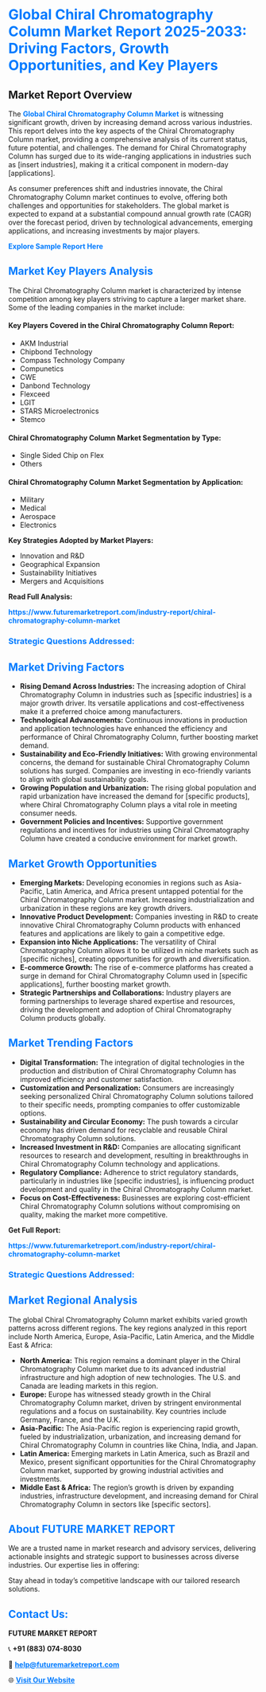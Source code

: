 <h1 style="color: #007BFF;">Global Chiral Chromatography Column Market Report 2025-2033: Driving Factors, Growth Opportunities, and Key Players</h1>

<section id="overview">
<h2>Market Report Overview</h2>
<p>The <a href="https://www.futuremarketreport.com/industry-report/chiral-chromatography-column-market" style="color: #007BFF; text-decoration: none;"><strong>Global Chiral Chromatography Column Market</strong></a> is witnessing significant growth, driven by increasing demand across various industries. This report delves into the key aspects of the Chiral Chromatography Column market, providing a comprehensive analysis of its current status, future potential, and challenges. The demand for Chiral Chromatography Column has surged due to its wide-ranging applications in industries such as [insert industries], making it a critical component in modern-day [applications].</p>
<p>As consumer preferences shift and industries innovate, the Chiral Chromatography Column market continues to evolve, offering both challenges and opportunities for stakeholders. The global market is expected to expand at a substantial compound annual growth rate (CAGR) over the forecast period, driven by technological advancements, emerging applications, and increasing investments by major players.</p>
</section>

<section id="overview">
<p><a href="https://www.futuremarketreport.com/request-sample/reportId=32157" style="color: #007BFF; text-decoration: none;"><strong>Explore Sample Report Here</strong></a></p>
</section>

<section id="key-players">
<h2 style="color: #007BFF;">Market Key Players Analysis</h2>
<p>The Chiral Chromatography Column market is characterized by intense competition among key players striving to capture a larger market share. Some of the leading companies in the market include:</p>
<h4>Key Players Covered in the Chiral Chromatography Column Report:</h4>
<ul><li>AKM Industrial</li><li>Chipbond Technology</li><li>Compass Technology Company</li><li>Compunetics</li><li>CWE</li><li>Danbond Technology</li><li>Flexceed</li><li>LGIT</li><li>STARS Microelectronics</li><li>Stemco</li></ul>
<h4>Chiral Chromatography Column Market Segmentation by Type:</h4>
<ul><li>Single Sided Chip on Flex</li><li>Others</li></ul>

<h4>Chiral Chromatography Column Market Segmentation by Application:</h4>
<ul><li>Military</li><li>Medical</li><li>Aerospace</li><li>Electronics</li></ul>
<p><strong>Key Strategies Adopted by Market Players:</strong></p>
<ul>
<li>Innovation and R&D</li>
<li>Geographical Expansion</li>
<li>Sustainability Initiatives</li>
<li>Mergers and Acquisitions</li>
</ul>
</section>

<section>
<p><strong>Read Full Analysis: </strong></p><a href="https://www.futuremarketreport.com/industry-report/chiral-chromatography-column-market" style="color: #007BFF; text-decoration: none;"><strong>https://www.futuremarketreport.com/industry-report/chiral-chromatography-column-market</strong></a>
<h3 style="color: #007BFF;">Strategic Questions Addressed:</h3>
</section>

<section id="driving-factors">
<h2 style="color: #007BFF;">Market Driving Factors</h2>
<ul>
<li><strong>Rising Demand Across Industries:</strong> The increasing adoption of Chiral Chromatography Column in industries such as [specific industries] is a major growth driver. Its versatile applications and cost-effectiveness make it a preferred choice among manufacturers.</li>
<li><strong>Technological Advancements:</strong> Continuous innovations in production and application technologies have enhanced the efficiency and performance of Chiral Chromatography Column, further boosting market demand.</li>
<li><strong>Sustainability and Eco-Friendly Initiatives:</strong> With growing environmental concerns, the demand for sustainable Chiral Chromatography Column solutions has surged. Companies are investing in eco-friendly variants to align with global sustainability goals.</li>
<li><strong>Growing Population and Urbanization:</strong> The rising global population and rapid urbanization have increased the demand for [specific products], where Chiral Chromatography Column plays a vital role in meeting consumer needs.</li>
<li><strong>Government Policies and Incentives:</strong> Supportive government regulations and incentives for industries using Chiral Chromatography Column have created a conducive environment for market growth.</li>
</ul>
</section>

<section id="growth-opportunities">
<h2 style="color: #007BFF;">Market Growth Opportunities</h2>
<ul>
<li><strong>Emerging Markets:</strong> Developing economies in regions such as Asia-Pacific, Latin America, and Africa present untapped potential for the Chiral Chromatography Column market. Increasing industrialization and urbanization in these regions are key growth drivers.</li>
<li><strong>Innovative Product Development:</strong> Companies investing in R&D to create innovative Chiral Chromatography Column products with enhanced features and applications are likely to gain a competitive edge.</li>
<li><strong>Expansion into Niche Applications:</strong> The versatility of Chiral Chromatography Column allows it to be utilized in niche markets such as [specific niches], creating opportunities for growth and diversification.</li>
<li><strong>E-commerce Growth:</strong> The rise of e-commerce platforms has created a surge in demand for Chiral Chromatography Column used in [specific applications], further boosting market growth.</li>
<li><strong>Strategic Partnerships and Collaborations:</strong> Industry players are forming partnerships to leverage shared expertise and resources, driving the development and adoption of Chiral Chromatography Column products globally.</li>
</ul>
</section>

<section id="trending-factors">
<h2 style="color: #007BFF;">Market Trending Factors</h2>
<ul>
<li><strong>Digital Transformation:</strong> The integration of digital technologies in the production and distribution of Chiral Chromatography Column has improved efficiency and customer satisfaction.</li>
<li><strong>Customization and Personalization:</strong> Consumers are increasingly seeking personalized Chiral Chromatography Column solutions tailored to their specific needs, prompting companies to offer customizable options.</li>
<li><strong>Sustainability and Circular Economy:</strong> The push towards a circular economy has driven demand for recyclable and reusable Chiral Chromatography Column solutions.</li>
<li><strong>Increased Investment in R&D:</strong> Companies are allocating significant resources to research and development, resulting in breakthroughs in Chiral Chromatography Column technology and applications.</li>
<li><strong>Regulatory Compliance:</strong> Adherence to strict regulatory standards, particularly in industries like [specific industries], is influencing product development and quality in the Chiral Chromatography Column market.</li>
<li><strong>Focus on Cost-Effectiveness:</strong> Businesses are exploring cost-efficient Chiral Chromatography Column solutions without compromising on quality, making the market more competitive.</li>
</ul>
</section>

<section>
<p><strong>Get Full Report: </strong></p><a href="https://www.futuremarketreport.com/industry-report/chiral-chromatography-column-market" style="color: #007BFF; text-decoration: none;"><strong>https://www.futuremarketreport.com/industry-report/chiral-chromatography-column-market</strong></a>
<h3 style="color: #007BFF;">Strategic Questions Addressed:</h3>
</section>


<section id="regional-analysis">
<h2 style="color: #007BFF;">Market Regional Analysis</h2>
<p>The global Chiral Chromatography Column market exhibits varied growth patterns across different regions. The key regions analyzed in this report include North America, Europe, Asia-Pacific, Latin America, and the Middle East & Africa:</p>
<ul>
<li><strong>North America:</strong> This region remains a dominant player in the Chiral Chromatography Column market due to its advanced industrial infrastructure and high adoption of new technologies. The U.S. and Canada are leading markets in this region.</li>
<li><strong>Europe:</strong> Europe has witnessed steady growth in the Chiral Chromatography Column market, driven by stringent environmental regulations and a focus on sustainability. Key countries include Germany, France, and the U.K.</li>
<li><strong>Asia-Pacific:</strong> The Asia-Pacific region is experiencing rapid growth, fueled by industrialization, urbanization, and increasing demand for Chiral Chromatography Column in countries like China, India, and Japan.</li>
<li><strong>Latin America:</strong> Emerging markets in Latin America, such as Brazil and Mexico, present significant opportunities for the Chiral Chromatography Column market, supported by growing industrial activities and investments.</li>
<li><strong>Middle East & Africa:</strong> The region’s growth is driven by expanding industries, infrastructure development, and increasing demand for Chiral Chromatography Column in sectors like [specific sectors].</li>
</ul>
</section>

<footer>
<h2 style="color: #007BFF;">About FUTURE MARKET REPORT</h2>
<p>We are a trusted name in market research and advisory services, delivering actionable insights and strategic support to businesses across diverse industries. Our expertise lies in offering:</p>

<p>Stay ahead in today’s competitive landscape with our tailored research solutions.</p>

<h2 style="color: #007BFF;">Contact Us:</h2>
<p><strong>FUTURE MARKET REPORT</strong></p>
<p>📞 <strong>+91 (883) 074-8030</strong></p>
<p>📧 <strong><a href="mailto:help@futuremarketreport.com" style="color: #007BFF;">help@futuremarketreport.com</a></strong></p>
<p>🌐 <strong><a href="https://www.futuremarketreport.com/" style="color: #007BFF;">Visit Our Website</a></strong></p>
</footer>